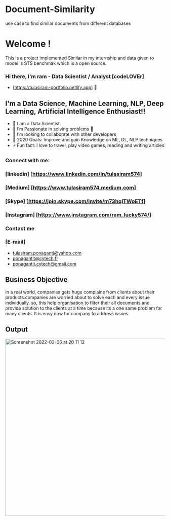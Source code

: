 # Document-Similarity
use case to find similar documents from different databases
# Welcome !
This is a project implemented Similar in my internship and data given to model is STS benchmak which is a open source.
### Hi there, I'm ram - Data Scientist / Analyst [codeLOVEr]

* [https://tulasiram-portfolio.netlify.app] 👋


## I'm a Data Science, Machine Learning, NLP, Deep Learning, Artificial Intelligence Enthusiast!!

- 🔭 I am a Data Scientist
- 🌱 I’m Passionate in solving problems 🤣
- 👯 I’m looking to collaborate with other developers
- 🥅 2020 Goals: Improve and gain Knowledge on ML, DL, NLP techniques
- ⚡ Fun fact: I love to travel, play video games, reading and writing articles

### Connect with me:

### [linkedin] [https://www.linkedin.com/in/tulasiram574]
### [Medium] [https://www.tulasiram574.medium.com]
### [Skype] [https://join.skype.com/invite/m73hqlTWoETf]
### [Instagram] [https://www.instagram.com/ram_lucky574/]

### Contact me
### [E-mail]
* tulasiram.ponaganti@yahoo.com
* ponagantit@cytech.fr
* ponagantit.cytech@gmail.com


## Business Objective

In a real world, companies gets huge complains from clients about their products.companies are worried about to solve 
each and every issue individually. so, this help organisation to filter their all documents and provide solution to the
clients at a time because its a one same problem for many clients. It is easy now for company to address issues.

## Output

<img width="559" alt="Screenshot 2022-02-06 at 20 11 12" src="https://user-images.githubusercontent.com/38869311/152697418-b71c2ac4-529d-4c33-b4be-87682d937de2.png">


